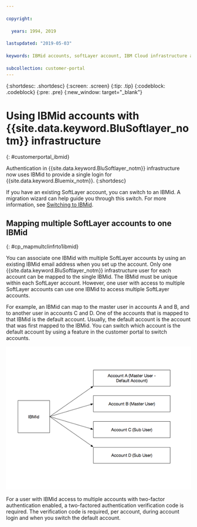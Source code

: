 ```yaml
---

copyright:

  years: 1994, 2019

lastupdated: "2019-05-03"

keywords: IBMid accounts, softLayer account, IBM Cloud infrastructure authentication

subcollection: customer-portal
---
```


{:shortdesc: .shortdesc}
{:screen: .screen}
{:tip: .tip}
{:codeblock: .codeblock}
{:pre: .pre}
{:new_window: target="_blank"}

# Using IBMid accounts with {{site.data.keyword.BluSoftlayer_notm}} infrastructure
{: #customerportal_ibmid}

Authentication in {{site.data.keyword.BluSoftlayer_notm}} infrastructure now uses IBMid to provide a single login for {{site.data.keyword.Bluemix_notm}}.
{:shortdesc}

If you have an existing SoftLayer account, you can switch to an IBMid. A migration wizard can help guide you through this switch. For more information, see [Switching to IBMid](/docs/account?topic=account-unifyingaccounts#switchtoIBMid).

## Mapping multiple SoftLayer accounts to one IBMid
{: #cp_mapmultclinfrto1ibmid}

You can associate one IBMid with multiple SoftLayer accounts by using an existing IBMid email address when you set up the account. Only one {{site.data.keyword.BluSoftlayer_notm}} infrastructure user for each account can be mapped to the single IBMid. The IBMid must be unique within each SoftLayer account. However, one user with access to multiple SoftLayer accounts can use one IBMid to access multiple SoftLayer accounts.

For example, an IBMid can map to the master user in accounts A and B, and to another user in accounts C and D. One of the accounts that is mapped to that IBMid is the default account. Usually, the default account is the account that was first mapped to the IBMid. You can switch which account is the default account by using a feature in the customer portal to switch accounts.

![Multiple SoftLayer accounts to one IBMid](images/ibmid-image.png)

For a user with IBMid access to multiple accounts with two-factor authentication enabled, a two-factored authentication verification code is required. The verification code is required, per account, during account login and when you switch the default account.
